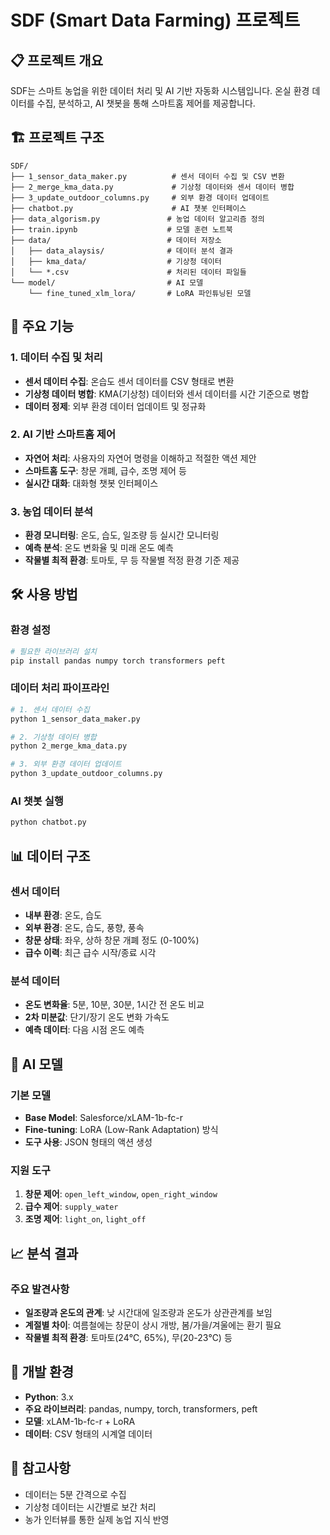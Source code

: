 # SDF (Smart Data Farming) 프로젝트

## 📋 프로젝트 개요

SDF는 스마트 농업을 위한 데이터 처리 및 AI 기반 자동화 시스템입니다. 온실 환경 데이터를 수집, 분석하고, AI 챗봇을 통해 스마트홈 제어를 제공합니다.

## 🏗️ 프로젝트 구조

```
SDF/
├── 1_sensor_data_maker.py          # 센서 데이터 수집 및 CSV 변환
├── 2_merge_kma_data.py             # 기상청 데이터와 센서 데이터 병합
├── 3_update_outdoor_columns.py     # 외부 환경 데이터 업데이트
├── chatbot.py                      # AI 챗봇 인터페이스
├── data_algorism.py               # 농업 데이터 알고리즘 정의
├── train.ipynb                    # 모델 훈련 노트북
├── data/                          # 데이터 저장소
│   ├── data_alaysis/              # 데이터 분석 결과
│   ├── kma_data/                  # 기상청 데이터
│   └── *.csv                      # 처리된 데이터 파일들
└── model/                         # AI 모델
    └── fine_tuned_xlm_lora/       # LoRA 파인튜닝된 모델
```

## 🚀 주요 기능

### 1. 데이터 수집 및 처리
- **센서 데이터 수집**: 온습도 센서 데이터를 CSV 형태로 변환
- **기상청 데이터 병합**: KMA(기상청) 데이터와 센서 데이터를 시간 기준으로 병합
- **데이터 정제**: 외부 환경 데이터 업데이트 및 정규화

### 2. AI 기반 스마트홈 제어
- **자연어 처리**: 사용자의 자연어 명령을 이해하고 적절한 액션 제안
- **스마트홈 도구**: 창문 개폐, 급수, 조명 제어 등
- **실시간 대화**: 대화형 챗봇 인터페이스

### 3. 농업 데이터 분석
- **환경 모니터링**: 온도, 습도, 일조량 등 실시간 모니터링
- **예측 분석**: 온도 변화율 및 미래 온도 예측
- **작물별 최적 환경**: 토마토, 무 등 작물별 적정 환경 기준 제공

## 🛠️ 사용 방법

### 환경 설정
```bash
# 필요한 라이브러리 설치
pip install pandas numpy torch transformers peft
```

### 데이터 처리 파이프라인
```bash
# 1. 센서 데이터 수집
python 1_sensor_data_maker.py

# 2. 기상청 데이터 병합
python 2_merge_kma_data.py

# 3. 외부 환경 데이터 업데이트
python 3_update_outdoor_columns.py
```

### AI 챗봇 실행
```bash
python chatbot.py
```

## 📊 데이터 구조

### 센서 데이터
- **내부 환경**: 온도, 습도
- **외부 환경**: 온도, 습도, 풍향, 풍속
- **창문 상태**: 좌우, 상하 창문 개폐 정도 (0-100%)
- **급수 이력**: 최근 급수 시작/종료 시각

### 분석 데이터
- **온도 변화율**: 5분, 10분, 30분, 1시간 전 온도 비교
- **2차 미분값**: 단기/장기 온도 변화 가속도
- **예측 데이터**: 다음 시점 온도 예측

## 🤖 AI 모델

### 기본 모델
- **Base Model**: Salesforce/xLAM-1b-fc-r
- **Fine-tuning**: LoRA (Low-Rank Adaptation) 방식
- **도구 사용**: JSON 형태의 액션 생성

### 지원 도구
1. **창문 제어**: `open_left_window`, `open_right_window`
2. **급수 제어**: `supply_water`
3. **조명 제어**: `light_on`, `light_off`

## 📈 분석 결과

### 주요 발견사항
- **일조량과 온도의 관계**: 낮 시간대에 일조량과 온도가 상관관계를 보임
- **계절별 차이**: 여름철에는 창문이 상시 개방, 봄/가을/겨울에는 환기 필요
- **작물별 최적 환경**: 토마토(24℃, 65%), 무(20-23℃) 등

## 🔧 개발 환경

- **Python**: 3.x
- **주요 라이브러리**: pandas, numpy, torch, transformers, peft
- **모델**: xLAM-1b-fc-r + LoRA
- **데이터**: CSV 형태의 시계열 데이터

## 📝 참고사항

- 데이터는 5분 간격으로 수집
- 기상청 데이터는 시간별로 보간 처리
- 농가 인터뷰를 통한 실제 농업 지식 반영
